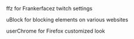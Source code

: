 ffz for Frankerfacez twitch settings 

uBlock for blocking elements on various websites

userChrome for Firefox customized look
